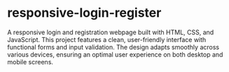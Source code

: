 # responsive-login-register
A responsive login and registration webpage built with HTML, CSS, and JavaScript. This project features a clean, user-friendly interface with functional forms and input validation. The design adapts smoothly across various devices, ensuring an optimal user experience on both desktop and mobile screens.

